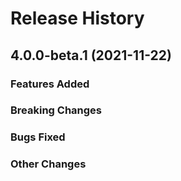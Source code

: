 # Release History

## 4.0.0-beta.1 (2021-11-22)

### Features Added

### Breaking Changes

### Bugs Fixed

### Other Changes
